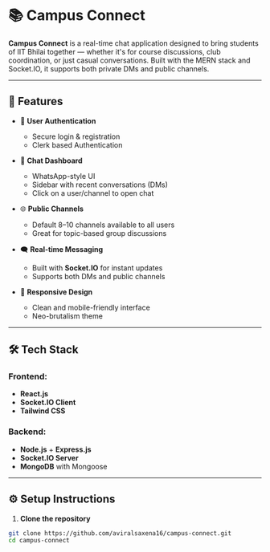 # 📚 Campus Connect

**Campus Connect** is a real-time chat application designed to bring students of IIT Bhilai together — whether it's for course discussions, club coordination, or just casual conversations. Built with the MERN stack and Socket.IO, it supports both private DMs and public channels.

---

## 🚀 Features

- 🔐 **User Authentication**
  - Secure login & registration
  - Clerk based Authentication

- 💬 **Chat Dashboard**
  - WhatsApp-style UI
  - Sidebar with recent conversations (DMs)
  - Click on a user/channel to open chat

- 🌐 **Public Channels**
  - Default 8–10 channels available to all users
  - Great for topic-based group discussions

- 🗨️ **Real-time Messaging**
  - Built with **Socket.IO** for instant updates
  - Supports both DMs and public channels

- 📱 **Responsive Design**
  - Clean and mobile-friendly interface
  - Neo-brutalism theme

---

## 🛠️ Tech Stack

### Frontend:
- **React.js**
- **Socket.IO Client**
- **Tailwind CSS**

### Backend:
- **Node.js** + **Express.js**
- **Socket.IO Server**
- **MongoDB** with Mongoose

---

## ⚙️ Setup Instructions

1. **Clone the repository**

```bash
git clone https://github.com/aviralsaxena16/campus-connect.git
cd campus-connect
